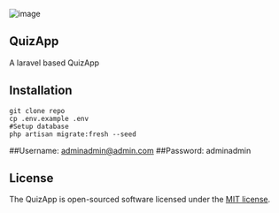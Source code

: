 ![image](https://user-images.githubusercontent.com/52659978/128609195-b167f104-2b17-4002-ad62-e29b07dd0f86.png)


## QuizApp
A laravel based QuizApp


## Installation

```
git clone repo
cp .env.example .env
#Setup database 
php artisan migrate:fresh --seed
```


##Username: adminadmin@admin.com
##Password: adminadmin


## License

The QuizApp is open-sourced software licensed under the [MIT license](https://opensource.org/licenses/MIT).
